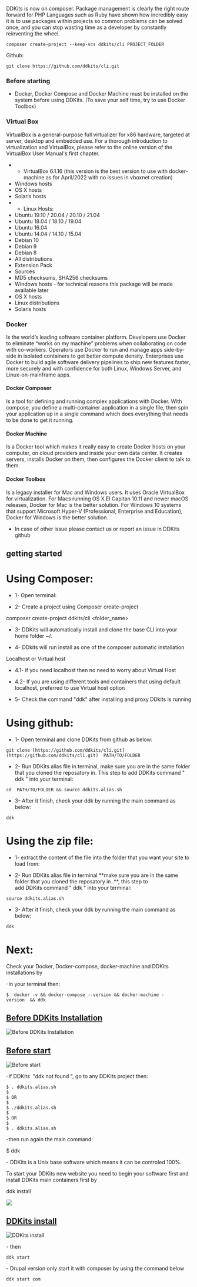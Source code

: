 DDKits is now on composer. Package management is clearly the right route forward for PHP Languages such as Ruby have shown how incredibly easy it is to use packages within projects so common problems can be solved once, and you can stop wasting time as a developer by constantly reinventing the wheel.

```shell
composer create-project --keep-vcs ddkits/cli PROJECT_FOLDER
```

Github:

```shell
git clone https://github.com/ddkits/cli.git
```

### Before starting

- Docker, Docker Compose and Docker Machine must be installed on the system before using DDKits. (To save your self time, try to use Docker Toolbox)

### Virtual Box

VirtualBox is a general-purpose full virtualizer for x86 hardware, targeted at server, desktop and embedded use.
For a thorough introduction to virtualization and VirtualBox, please refer to the online version of the VirtualBox User Manual's first chapter.

- - VirtualBox 6.1.16 (this version is the best version to use with docker-machine as for April/2022 with no issues in vboxnet creation)
- Windows hosts
- OS X hosts
- Solaris hosts
- - Linux Hosts:
- Ubuntu 19.10 / 20.04 / 20.10 / 21.04
- Ubuntu 18.04 / 18.10 / 19.04
- Ubuntu 16.04
- Ubuntu 14.04 / 14.10 / 15.04
- Debian 10
- Debian 9
- Debian 8
- All distributions
- Extension Pack
- Sources
- MD5 checksums, SHA256 checksums
- Windows hosts - for technical reasons this package will be made available later
- OS X hosts
- Linux distributions
- Solaris hosts

### Docker

Is the world’s leading software container platform. Developers use Docker to eliminate “works on my machine” problems when collaborating on code with co-workers. Operators use Docker to run and manage apps side-by-side in isolated containers to get better compute density. Enterprises use Docker to build agile software delivery pipelines to ship new features faster, more securely and with confidence for both Linux, Windows Server, and Linux-on-mainframe apps.

#### Docker Composer

Is a tool for defining and running complex applications with Docker. With compose, you define a multi-container application in a single file, then spin your application up in a single command which does everything that needs to be done to get it running.

#### Docker Machine

Is a Docker tool which makes it really easy to create Docker hosts on your computer, on cloud providers and inside your own data center. It creates servers, installs Docker on them, then configures the Docker client to talk to them.

#### Docker Toolbox

Is a legacy installer for Mac and Windows users. It uses Oracle VirtualBox for virtualization. For Macs running OS X El Capitan 10.11 and newer macOS releases, Docker for Mac is the better solution. For Windows 10 systems that support Microsoft Hyper-V (Professional, Enterprise and Education), Docker for Windows is the better solution.

- In case of other issue please contact us or report an issue in DDKits github

## getting started

# Using Composer:

- 1- Open terminal:

- 2- Create a project using Composer create-project

composer create-project ddkits/cli <folder_name>

- 3- DDKits will automatically install and clone the base CLI into your home folder ~/.

- 4- DDkits will run install as one of the composer automatic installation

Localhost or Virtual host

- 4.1- if you need localhost then no need to worry about Virtual Host

- 4.2- If you are using different tools and containers that using default localhost, preferred to use Virtual host option

- 5- Check the command "ddk" after installing and proxy DDkits is running

# Using github:

- 1- Open terminal and clone DDKits from github as below:

```shell
git clone [https://github.com/ddkits/cli.git](https://github.com/ddkits/cli.git)  PATH/TO/FOLDER
```

- 2- Run DDKits alias file in terminal, make sure you are in the same folder that you cloned the reposatory in. This step to add DDKits command " ddk " into your terminal:

```shell
cd  PATH/TO/FOLDER && source ddkits.alias.sh
```

- 3- After it finish, check your ddk by running the main command as below:

```shell
ddk
```

# Using the zip file:

- 1- extract the content of the file into the folder that you want your site to load from:

- 2- Run DDKits alias file in terminal \*\*make sure you are in the same folder that you cloned the reposatory in .\*\*, this step to add DDKits command " ddk " into your terminal:

```shell
source ddkits.alias.sh
```

- 3- After it finish, check your ddk by running the main command as below:

```shell
ddk
```

# Next:

Check your Docker, Docker-compose, docker-machine and DDKits installations by

\-In your terminal then:

```shell
$  docker -v && docker-compose --version && docker-machine -version  && ddk
```

## [Before DDKits Installation](/file/142)

![Before DDKits Installation](https://ddkits.com/sites/files/Screen%20Shot%202017-08-17%20at%201.53.44%20PM.png 'Before DDKits Installation')

## [Before start](/file/143)

![Before start](https://ddkits.com/sites/files/Screen%20Shot%202017-08-17%20at%201.53.39%20PM.png 'Before start')

\-If DDKits  "ddk not found ", go to any DDKits project then:

```shell
$ . ddkits.alias.sh
$
$ OR
$
$ ./ddkits.alias.sh
$
$ OR
$
$ . ddkits.alias.sh
```

\-then run again the main command:

$ ddk

\- DDKits is a Unix base software which means it can be controled 100%.

To start your DDKits new website you need to begin your software first and install DDKits main containers first by

ddk install

![](http://ddkits.com/sites/default/files/Screen%20Shot%202017-07-03%20at%209.27.13%20AM.png)

## [DDKits install](/file/36)

![DDKits install](https://ddkits.com/sites/files/Screen%20Shot%202017-07-03%20at%209.25.41%20AM.png 'DDKits install')

\- then

```shell
ddk start
```

\- Drupal version only start it with composer by using the command below

```shell
ddk start com
```
